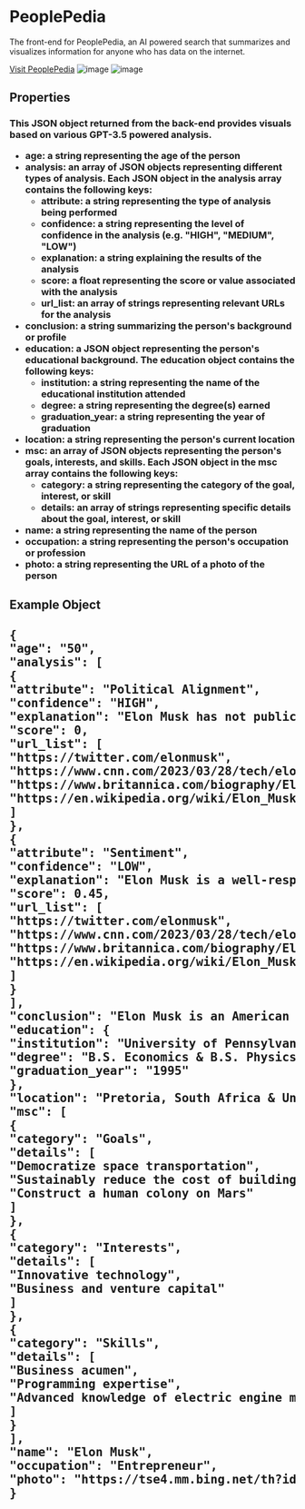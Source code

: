 <h1>PeoplePedia</h1>
<p>The front-end for PeoplePedia, an AI powered search that summarizes and visualizes information for anyone who has data on the internet.</p>

[Visit PeoplePedia](https://aipeoplepedia.com/)
![image](https://user-images.githubusercontent.com/66019710/228403877-bea9568f-96d1-4897-b5e8-01dcece7a52e.png)
![image](https://user-images.githubusercontent.com/66019710/228404612-d4bacfc7-566a-476a-8619-5a019b86f508.png)


<h2>Properties<h3>
<p>This JSON object returned from the back-end provides visuals based on various GPT-3.5 powered analysis.</p>
<ul>
  <li><strong>age:</strong> a string representing the age of the person</li>
  <li><strong>analysis:</strong> an array of JSON objects representing different types of analysis. Each JSON object in the analysis array contains the following keys:
    <ul>
      <li><strong>attribute:</strong> a string representing the type of analysis being performed</li>
      <li><strong>confidence:</strong> a string representing the level of confidence in the analysis (e.g. "HIGH", "MEDIUM", "LOW")</li>
      <li><strong>explanation:</strong> a string explaining the results of the analysis</li>
      <li><strong>score:</strong> a float representing the score or value associated with the analysis</li>
      <li><strong>url_list:</strong> an array of strings representing relevant URLs for the analysis</li>
    </ul>
  </li>
  <li><strong>conclusion:</strong> a string summarizing the person's background or profile</li>
  <li><strong>education:</strong> a JSON object representing the person's educational background. The education object contains the following keys:
    <ul>
      <li><strong>institution:</strong> a string representing the name of the educational institution attended</li>
      <li><strong>degree:</strong> a string representing the degree(s) earned</li>
      <li><strong>graduation_year:</strong> a string representing the year of graduation</li>
    </ul>
  </li>
  <li><strong>location:</strong> a string representing the person's current location</li>
  <li><strong>msc:</strong> an array of JSON objects representing the person's goals, interests, and skills. Each JSON object in the msc array contains the following keys:
    <ul>
      <li><strong>category:</strong> a string representing the category of the goal, interest, or skill</li>
      <li><strong>details:</strong> an array of strings representing specific details about the goal, interest, or skill</li>
    </ul>
  </li>
  <li><strong>name:</strong> a string representing the name of the person</li>
  <li><strong>occupation:</strong> a string representing the person's occupation or profession</li>
  <li><strong>photo:</strong> a string representing the URL of a photo of the person</li>
</ul>


<h2>Example Object<h2>
<pre>{
"age": "50",
"analysis": [
{
"attribute": "Political Alignment",
"confidence": "HIGH",
"explanation": "Elon Musk has not publicly expressed a political alignment.",
"score": 0,
"url_list": [
"https://twitter.com/elonmusk",
"https://www.cnn.com/2023/03/28/tech/elon-musk-verified-only-for-you-feed/index.html",
"https://www.britannica.com/biography/Elon-Musk",
"https://en.wikipedia.org/wiki/Elon_Musk"
]
},
{
"attribute": "Sentiment",
"confidence": "LOW",
"explanation": "Elon Musk is a well-respected entrepreneur, innovator and philanthropist.",
"score": 0.45,
"url_list": [
"https://twitter.com/elonmusk",
"https://www.cnn.com/2023/03/28/tech/elon-musk-verified-only-for-you-feed/index.html",
"https://www.britannica.com/biography/Elon-Musk",
"https://en.wikipedia.org/wiki/Elon_Musk"
]
}
],
"conclusion": "Elon Musk is an American entrepreneur responsible for co-founding the electronic-payment firm PayPal, forming SpaceX and being one of the first significant investors in, as well as chief executive officer of, the electric car manufacturer Tesla. In addition, he acquired Twitter in 2022.",
"education": {
"institution": "University of Pennsylvania",
"degree": "B.S. Economics & B.S. Physics",
"graduation_year": "1995"
},
"location": "Pretoria, South Africa & United States",
"msc": [
{
"category": "Goals",
"details": [
"Democratize space transportation",
"Sustainably reduce the cost of building and launching rockets",
"Construct a human colony on Mars"
]
},
{
"category": "Interests",
"details": [
"Innovative technology",
"Business and venture capital"
]
},
{
"category": "Skills",
"details": [
"Business acumen",
"Programming expertise",
"Advanced knowledge of electric engine mechanics"
]
}
],
"name": "Elon Musk",
"occupation": "Entrepreneur",
"photo": "https://tse4.mm.bing.net/th?id=OIP.ddIZudKNg4dgPdTUYy7UxAHaFQ&pid=Api"
}</pre>
